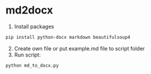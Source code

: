 # md2docx
1) Install packages 
```bash
pip install python-docx markdown beautifulsoup4
```
2) Create own file or put example.md file to script folder 
3) Run script: 
```bash 
python md_to_docx.py
```
